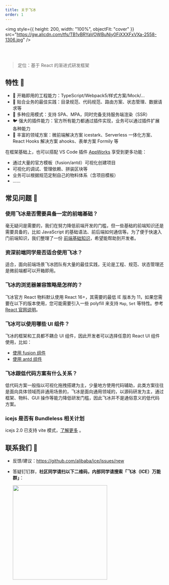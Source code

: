 ```yaml
---
title: 关于飞冰
order: 1
---
```


<img style={{
  height: 200,
  width: "100%",
  objectFit: "cover"
}} src="https://gw.alicdn.com/tfs/TB1vBRYaVOWBuNjy0FiXXXFxVXa-2558-1306.jpg" />

<br />
<br />

> 定位：基于 React 的渐进式研发框架

## 特性 🎉

- 🐒 开箱即用的工程能力：TypeScript/Webpack5/样式方案/Mock/...
- 🦊 贴合业务的最佳实践：目录规范、代码规范、路由方案、状态管理、数据请求等
- 🐯 多种应用模式：支持 SPA、MPA，同时完备支持服务端渲染（SSR）
- 🐦 强大的插件能力：官方所有能力都通过插件实现，业务可以通过插件扩展各种能力
- 🐘 丰富的领域方案：微前端解决方案 icestark、Serverless 一体化方案、React Hooks 解决方案 ahooks、表单方案 Formily 等

在框架基础上，也可以搭配 VS Code 插件 [AppWorks](https://vsmarketplacebadge.apphb.com/version-short/iceworks-team.iceworks.svg?logo=visual-studio-code) 享受到更多功能：

- 通过大量的官方模板（fusion/antd）可视化创建项目
- 可视化的调试、管理依赖、拼装区块等
- 业务可以根据规范定制自己的物料体系（含项目模板）
- ……

## 常见问题 📝

### 使用飞冰是否需要具备一定的前端基础？

毫无疑问是需要的，我们在努力降低前端开发的门槛，但一些基础的前端知识还是需要具备的，比如 JavaScript 的基础语法、前后端如何通信等。为了便于快速入门前端知识，我们整理了一份 [前端基础知识](/resource/front-basic.md)，希望能帮助到开发者。

### 资深前端同学是否适合使用飞冰？

适合，面向前端场景飞冰团队有大量的最佳实践，无论是工程、规范、状态管理还是微前端都可以开箱即用。

### 飞冰的浏览器兼容策略是怎样的？

飞冰官方 React 物料默认使用 React 16+，其需要的最低 IE 版本为 11，如果您需要在以下的版本使用，您可能需要引入一些 polyfill 来支持 `Map`, `Set` 等特性。参考[React 官网说明](https://reactjs.org/blog/2017/09/26/react-v16.0.html#javascript-environment-requirements)。

### 飞冰可以使用哪些 UI 组件？

飞冰的框架和工具都不耦合 UI 组件，因此开发者可以选择任意的 React UI 组件使用，比如：

- [使用 fusion 组件](/plugin/list/fusion.md)
- [使用 antd 组件](/plugin/list/antd.md)

### 飞冰跟低代码方案有什么关系？

低代码方案一般指以可视化拖拽搭建为主，少量地方使用代码辅助，此类方案往往是面向具体领域而非通用场景的，飞冰是面向通用领域的，以源码研发为主，通过框架、物料、GUI 操作等能力降低研发门槛，因此飞冰并不是通俗意义的低代码方案。

### icejs 是否有 Bundleless 相关计划

icejs 2.0 已支持 vite 模式，[了解更多](//guide/basic/vite.md) 。

## 联系我们 🧼

- 反馈/建议：<https://github.com/alibaba/ice/issues/new>
- 答疑钉钉群，**社区同学请扫以下二维码，内部同学请搜索「飞冰（ICE）万能群」**：

  <img src="http://ice.alicdn.com/assets/images/qrcode.png" width="300" />
